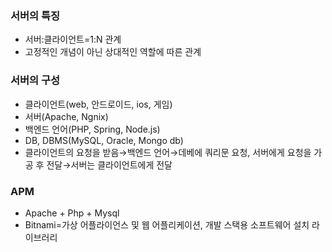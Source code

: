 ### 서버의 특징

- 서버:클라이언트=1:N 관계
- 고정적인 개념이 아닌 상대적인 역할에 따른 관계

### 서버의 구성

- 클라이언트(web, 안드로이드, ios, 게임)
- 서버(Apache, Ngnix)
- 백엔드 언어(PHP, Spring, Node.js)
- DB, DBMS(MySQL, Oracle, Mongo db)
- 클라이언트의 요청을 받음→백엔드 언어→데베에 쿼리문 요청, 서버에게 요청을 가공 후 전달→서버는 클라이언트에게 전달

### APM

- Apache + Php + Mysql
- Bitnami=가상 어플라이언스 및 웹 어플리케이션, 개발 스택용 소프트웨어 설치 라이브러리

